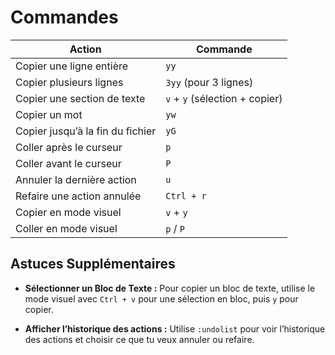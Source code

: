 # Commandes

| Action                           | Commande                       |
| -------------------------------- | ------------------------------ |
| Copier une ligne entière         | `yy`                           |
| Copier plusieurs lignes          | `3yy` (pour 3 lignes)          |
| Copier une section de texte      | `v` + `y` (sélection + copier) |
| Copier un mot                    | `yw`                           |
| Copier jusqu’à la fin du fichier | `yG`                           |
| Coller après le curseur          | `p`                            |
| Coller avant le curseur          | `P`                            |
| Annuler la dernière action       | `u`                            |
| Refaire une action annulée       | `Ctrl + r`                     |
| Copier en mode visuel            | `v` + `y`                      |
| Coller en mode visuel            | `p` / `P`                      |

## Astuces Supplémentaires

- **Sélectionner un Bloc de Texte :** Pour copier un bloc de texte, utilise le mode visuel avec `Ctrl + v` pour une sélection en bloc, puis `y` pour copier.

- **Afficher l’historique des actions :** Utilise `:undolist` pour voir l’historique des actions et choisir ce que tu veux annuler ou refaire.
